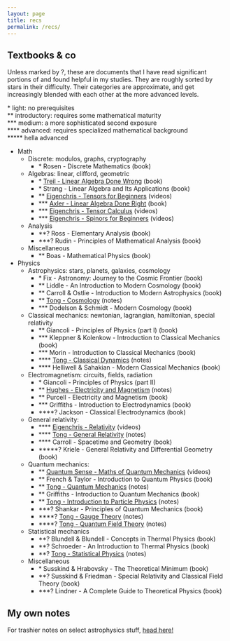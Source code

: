 ```yaml
---
layout: page
title: recs
permalink: /recs/
---
```


## Textbooks & co

Unless marked by ?, these are documents that I have read significant portions of and found helpful in my studies. They are roughly sorted by stars in their difficulty. Their categories are approximate, and get increasingly blended with each other at the more advanced levels.

\* light: no prerequisites \
\*\* introductory: requires some mathematical maturity \
\*\*\* medium: a more sophisticated second exposure \
\*\*\*\* advanced: requires specialized mathematical background \
\*\*\*\*\* hella advanced

- Math
  - Discrete: modulos, graphs, cryptography
    - \* Rosen - Discrete Mathematics (book)
  - Algebras: linear, clifford, geometric
    - \* [Treil - Linear Algebra Done Wrong](https://www.math.brown.edu/streil/papers/LADW/LADW.html) (book)
    - \* Strang - Linear Algebra and Its Applications (book)
    - \*\* [Eigenchris - Tensors for Beginners](https://www.youtube.com/playlist?list=PLJHszsWbB6hrkmmq57lX8BV-o-YIOFsiG) (videos)
    - \*\*\* [Axler - Linear Algebra Done Right](https://linear.axler.net/) (book)
    - \*\*\* [Eigenchris - Tensor Calculus](https://www.youtube.com/playlist?list=PLJHszsWbB6hpk5h8lSfBkVrpjsqvUGTCx) (videos)
    - \*\*\* [Eigenchris - Spinors for Beginners](https://www.youtube.com/playlist?list=PLJHszsWbB6hoOo_wMb0b6T44KM_ABZtBs) (videos)
  - Analysis
    - \*\*? Ross - Elementary Analysis (book)
    - \*\*\*? Rudin - Principles of Mathematical Analysis (book)
  - Miscellaneous
    - \*\* Boas - Mathematical Physics (book)
- Physics
  - Astrophysics: stars, planets, galaxies, cosmology
    - \* Fix - Astronomy: Journey to the Cosmic Frontier (book)
    - \*\* Liddle - An Introduction to Modern Cosmology (book)
    - \*\* Carroll & Ostlie - Introduction to Modern Astrophysics (book)
    - \*\* [Tong - Cosmology](http://www.damtp.cam.ac.uk/user/tong/cosmo.html) (notes)
    - \*\*\* Dodelson & Schmidt - Modern Cosmology (book)
  - Classical mechanics: newtonian, lagrangian, hamiltonian, special relativity
    - \*\* Giancoli - Principles of Physics (part I) (book)
    - \*\*\* Kleppner & Kolenkow - Introduction to Classical Mechanics (book)
    - \*\*\* Morin - Introduction to Classical Mechanics (book)
    - \*\*\*\* [Tong - Classical Dynamics](https://www.damtp.cam.ac.uk/user/tong/dynamics.html) (notes)
    - \*\*\*\* Helliwell & Sahakian - Modern Classical Mechanics (book)
  - Electromagnetism: circuits, fields, radiation
    - \* Giancoli - Principles of Physics (part II)
    - \*\* [Hughes - Electricity and Magnetism](https://web.mit.edu/sahughes/www/8.022/) (notes)
    - \*\* Purcell - Electricity and Magnetism (book)
    - \*\*\* Griffiths - Introduction to Electrodynamics (book)
    - \*\*\*\*? Jackson - Classical Electrodynamics (book)
  - General relativity: 
    - \*\*\*\* [Eigenchris - Relativity](https://www.youtube.com/playlist?list=PLJHszsWbB6hqlw73QjgZcFh4DrkQLSCQa) (videos)
    - \*\*\*\* [Tong - General Relativity](http://www.damtp.cam.ac.uk/user/tong/gr.html) (notes)
    - \*\*\*\* Carroll - Spacetime and Geometry (book)
    - \*\*\*\*\*? Kriele - General Relativity and Differential Geometry (book)
  - Quantum mechanics:
    - \*\* [Quantum Sense - Maths of Quantum Mechanics](https://www.youtube.com/playlist?list=PL8ER5-vAoiHAWm1UcZsiauUGPlJChgNXC) (videos)
    - \*\* French & Taylor - Introduction to Quantum Physics (book)
    - \*\* [Tong - Quantum Mechanics](http://www.damtp.cam.ac.uk/user/tong/quantum.html) (notes)
    - \*\* Griffiths - Introduction to Quantum Mechanics (book)
    - \*\* [Tong - Introduction to Particle Physics](http://www.damtp.cam.ac.uk/user/tong/particle.html) (notes)
    - \*\*\*? Shankar - Principles of Quantum Mechanics (book)
    - \*\*\*\*? [Tong - Gauge Theory](http://www.damtp.cam.ac.uk/user/tong/gaugetheory.html) (notes)
    - \*\*\*\*? [Tong - Quantum Field Theory](http://www.damtp.cam.ac.uk/user/tong/qft.html) (notes)
  - Statistical mechanics
    - \*\*? Blundell & Blundell - Concepts in Thermal Physics (book)
    - \*\*? Schroeder - An Introduction to Thermal Physics (book)
    - \*\*? [Tong - Statistical Physics](http://www.damtp.cam.ac.uk/user/tong/statphys.html) (notes)
  - Miscellaneous
    - \* Susskind & Hrabovsky - The Theoretical Minimum (book)
    - \*\*? Susskind & Friedman - Special Relativity and Classical Field Theory (book)
    - \*\*\*? Lindner - A Complete Guide to Theoretical Physics (book)

## My own notes

For trashier notes on select astrophysics stuff, [head here!](/notes)
